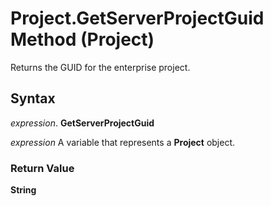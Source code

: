 
# Project.GetServerProjectGuid Method (Project)

Returns the GUID for the enterprise project.


## Syntax

 _expression_. **GetServerProjectGuid**

 _expression_ A variable that represents a **Project** object.


### Return Value

 **String**

